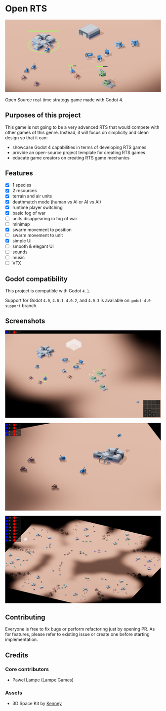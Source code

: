 # Open RTS

![Open RTS](./media/screenshots/screenshot_1400x650.png "Open RTS")

Open Source real-time strategy game made with Godot 4.

## Purposes of this project

This game is not going to be a very advanced RTS that would compete with other games of this genre. Instead, it will focus on simplicity and clean design so that it can:
 - showcase Godot 4 capabilities in terms of developing RTS games
 - provide an open-source project template for creating RTS games
 - educate game creators on creating RTS game mechanics

## Features

 - [x] 1 species
 - [x] 2 resources
 - [x] terrain and air units
 - [x] deathmatch mode (human vs AI or AI vs AI)
 - [x] runtime player switching
 - [x] basic fog of war
 - [ ] units disappearing in fog of war
 - [ ] minimap
 - [x] swarm movement to position
 - [ ] swarm movement to unit
 - [x] simple UI
 - [ ] smooth & elegant UI
 - [ ] sounds
 - [ ] music
 - [ ] VFX

## Godot compatibility

This project is compatible with Godot `4.1`.

Support for Godot `4.0`, `4.0.1`, `4.0.2`, and `4.0.3` is available on `godot-4.0-support` branch.

## Screenshots

![Screenshot 1](./media/screenshots/screenshot_2_1920x1080.png "Screenshot 1")

![Screenshot 2](./media/screenshots/screenshot_3_1920x1080.png "Screenshot 2")

![Screenshot 3](./media/screenshots/screenshot_4_1920x1080.png "Screenshot 3")

## Contributing

Everyone is free to fix bugs or perform refactoring just by opening PR. As for features, please refer to existing issue or create one before starting implementation.

## Credits

### Core contributors
 - Pawel Lampe (Lampe Games)

### Assets
 - 3D Space Kit by [Kenney](https://www.kenney.nl/assets/space-kit)
